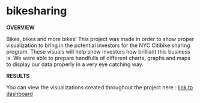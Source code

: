 # bikesharing

**OVERVIEW**

Bikes, bikes and more bikes! This project was made in order to show proper visualization to bring in the potential investors for the NYC Citibike sharing program. These visuals will help show investors how brilliant this business is. We were able to prepare handfulls of different charts, graphs and maps to display our data properly in a very eye catching way.

**RESULTS**

You can view the visualizations created throughout the project here : [link to dashboard](https://public.tableau.com/app/profile/nora.goodrie/viz/CitiBikeNYCChallenge/NYCCITIBIKESCHALLENGE?publish=yes)
